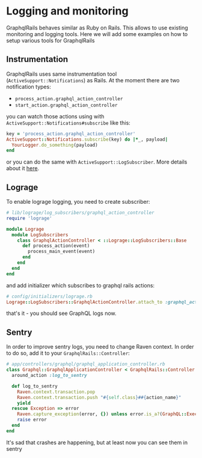 # Logging and monitoring

GraphqlRails behaves similar as Ruby on Rails. This allows to use existing monitoring and logging tools. Here we will add some examples on how to setup various tools for GraphqlRails

## Instrumentation

GraphqlRails uses same instrumentation tool (`ActiveSupport::Notifications`) as Rails. At the moment there are two notification types:

* `process_action.graphql_action_controller`
* `start_action.graphql_action_controller`

you can watch those actions using with `ActiveSupport::Notifications#subscribe` like this:

```ruby
key = 'process_action.graphql_action_controller'
ActiveSupport::Notifications.subscribe(key) do |*_, payload|
  YourLogger.do_something(payload)
end
```

or you can do the same with `ActiveSupport::LogSubscriber`. More details about it [here](https://api.rubyonrails.org/classes/ActiveSupport/LogSubscriber.html).

## Lograge

To enable lograge logging, you need to create subscriber:

```ruby
# lib/lograge/log_subscribers/graphql_action_controller
require 'lograge'

module Lograge
  module LogSubscribers
    class GraphqlActionController < ::Lograge::LogSubscribers::Base
      def process_action(event)
        process_main_event(event)
      end
    end
  end
end
```

and add initializer which subscribes to graphql rails actions:

```ruby
# config/initializers/lograge.rb
Lograge::LogSubscribers::GraphqlActionController.attach_to :graphql_action_controller
```

that's it - you should see GraphQL logs now.

## Sentry

In order to improve sentry logs, you need to change Raven context. In order to do so, add it to your `GraphqlRails::Controller`:

```ruby
# app/controllers/graphql/graphql_application_controller.rb
class Graphql::GraphqlApplicationController < GraphqlRails::Controller
  around_action :log_to_sentry

  def log_to_sentry
    Raven.context.transaction.pop
    Raven.context.transaction.push "#{self.class}##{action_name}"
    yield
  rescue Exception => error
    Raven.capture_exception(error, {}) unless error.is_a?(GraphQL::ExecutionError)
    raise error
  end
end
```

It's sad that crashes are happening, but at least now you can see them in sentry
